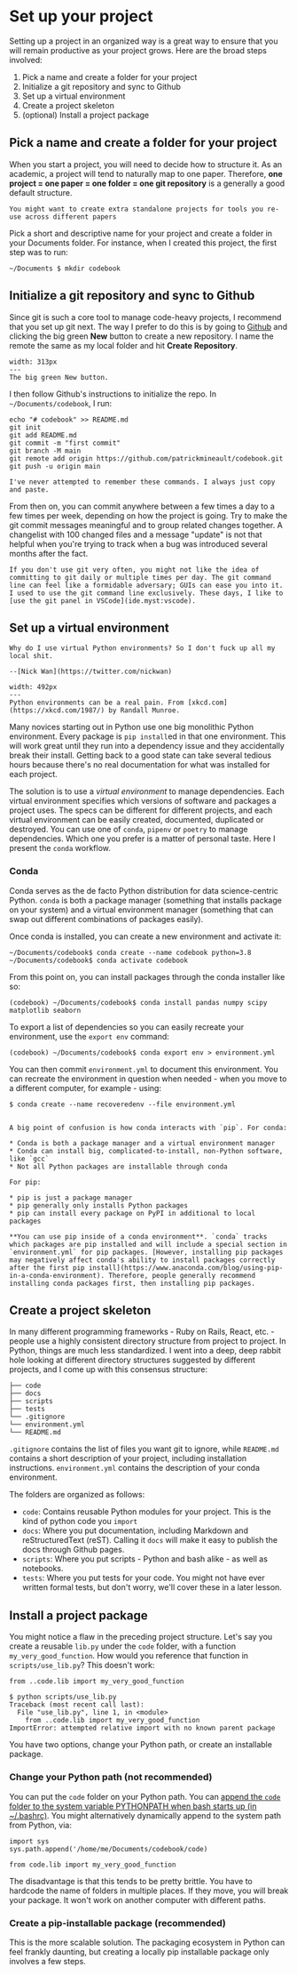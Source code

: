 # Set up your project

Setting up a project in an organized way is a great way to ensure that you will remain productive as your project grows. Here are the broad steps involved:

1. Pick a name and create a folder for your project
2. Initialize a git repository and sync to Github
3. Set up a virtual environment
4. Create a project skeleton
5. (optional) Install a project package

## Pick a name and create a folder for your project

When you start a project, you will need to decide how to structure it. As an academic, a project will tend to naturally map to one paper. Therefore, **one project = one paper = one folder = one git repository** is a generally a good default structure.

```{warning}
You might want to create extra standalone projects for tools you re-use across different papers
```

Pick a short and descriptive name for your project and create a folder in your Documents folder. For instance, when I created this project, the first step was to run:

```{code}
~/Documents $ mkdir codebook
```

## Initialize a git repository and sync to Github

Since git is such a core tool to manage code-heavy projects, I recommend that you set up git next. The way I prefer to do this is by going to [Github](https://github.com) and clicking the big green **New** button to create a new repository. I name the remote the same as my local folder and hit **Create Repository**.

```{figure} figures/github-repo.png
width: 313px
---
The big green New button.
```

I then follow Github's instructions to initialize the repo. In `~/Documents/codebook`, I run:

```{code}
echo "# codebook" >> README.md
git init
git add README.md
git commit -m "first commit"
git branch -M main
git remote add origin https://github.com/patrickmineault/codebook.git
git push -u origin main
```

```{note}
I've never attempted to remember these commands. I always just copy and paste.
```

From then on, you can commit anywhere between a few times a day to a few times per week, depending on how the project is going. Try to make the git commit messages meaningful and to group related changes together. A changelist with 100 changed files and a message "update" is not that helpful when you're trying to track when a bug was introduced several months after the fact.

```{note}
If you don't use git very often, you might not like the idea of committing to git daily or multiple times per day. The git command line can feel like a formidable adversary; GUIs can ease you into it. I used to use the git command line exclusively. These days, I like to [use the git panel in VSCode](ide.myst:vscode). 
```

## Set up a virtual environment

```{epigraph}
Why do I use virtual Python environments? So I don't fuck up all my local shit.

--[Nick Wan](https://twitter.com/nickwan)
```


```{figure} figures/python_environment_2x.png
width: 492px
---
Python environments can be a real pain. From [xkcd.com](https://xkcd.com/1987/) by Randall Munroe.
```

Many novices starting out in Python use one big monolithic Python environment. Every package is `pip install`ed in that one environment. This will work great until they run into a dependency issue and they accidentally break their install. Getting back to a good state can take several tedious hours because there's no real documentation for what was installed for each project. 

The solution is to use a *virtual environment* to manage dependencies. Each virtual environment specifies which versions of software and packages a project uses. The specs can be different for different projects, and each virtual environment can be easily created, documented, duplicated or destroyed. You can use one of `conda`,  `pipenv` or `poetry` to manage dependencies. Which one you prefer is a matter of personal taste. Here I present the `conda` workflow.

### Conda

Conda serves as the de facto Python distribution for data science-centric Python. `conda` is both a package manager (something that installs package on your system) and a virtual environment manager (something that can swap out different combinations of packages easily). 

Once conda is installed, you can create a new environment and activate it:

```{code}
~/Documents/codebook$ conda create --name codebook python=3.8
~/Documents/codebook$ conda activate codebook
```

From this point on, you can install packages through the conda installer like so:

```{code}
(codebook) ~/Documents/codebook$ conda install pandas numpy scipy matplotlib seaborn
```

To export a list of dependencies so you can easily recreate your environment, use the `export env` command:

```{code}
(codebook) ~/Documents/codebook$ conda export env > environment.yml
```

You can then commit `environment.yml` to document this environment. You can recreate the environment in question when needed - when you move to a different computer, for example - using:

```{code}
$ conda create --name recoveredenv --file environment.yml
```

```{admonition} What's the difference between pip and conda? Can I use both?

A big point of confusion is how conda interacts with `pip`. For conda:

* Conda is both a package manager and a virtual environment manager
* Conda can install big, complicated-to-install, non-Python software, like `gcc`
* Not all Python packages are installable through conda

For pip:

* pip is just a package manager
* pip generally only installs Python packages
* pip can install every package on PyPI in additional to local packages

**You can use pip inside of a conda environment**. `conda` tracks which packages are pip installed and will include a special section in `environment.yml` for pip packages. [However, installing pip packages may negatively affect conda's ability to install packages correctly after the first pip install](https://www.anaconda.com/blog/using-pip-in-a-conda-environment). Therefore, people generally recommend installing conda packages first, then installing pip packages.
```

## Create a project skeleton

In many different programming frameworks - Ruby on Rails, React, etc. - people use a highly consistent directory structure from project to project. In Python, things are much less standardized. I went into a deep, deep rabbit hole looking at different directory structures suggested by different projects, and I come up with this consensus structure:

```{code}
├── code
├── docs
├── scripts
├── tests
└── .gitignore
└── environment.yml
└── README.md
```

`.gitignore` contains the list of files you want git to ignore, while `README.md` contains a short description of your project, including installation instructions. `environment.yml` contains the description of your conda environment.

The folders are organized as follows:

* `code`: Contains reusable Python modules for your project. This is the kind of python code you `import`
* `docs`: Where you put documentation, including Markdown and reStructuredText (reST). Calling it `docs` will make it easy to publish the docs through Github pages.
* `scripts`: Where you put scripts - Python and bash alike - as well as notebooks.
* `tests`: Where you put tests for your code. You might not have ever written formal tests, but don't worry, we'll cover these in a later lesson.

## Install a project package

You might notice a flaw in the preceding project structure. Let's say you create a reusable `lib.py` under the `code` folder, with a function `my_very_good_function`. How would you reference that function in `scripts/use_lib.py`? This doesn't work:

```{code}
from ..code.lib import my_very_good_function
```

```{code}
$ python scripts/use_lib.py
Traceback (most recent call last):
  File "use_lib.py", line 1, in <module>
    from ..code.lib import my_very_good_function
ImportError: attempted relative import with no known parent package
```

You have two options, change your Python path, or create an installable package.

### Change your Python path (not recommended)

You can put the `code` folder on your Python path. You can [append the `code` folder to the system variable PYTHONPATH when bash starts up (in ~/.bashrc)](https://bic-berkeley.github.io/psych-214-fall-2016/using_pythonpath.html). You might alternatively dynamically append to the system path from Python, via:

```{code}
import sys
sys.path.append('/home/me/Documents/codebook/code)

from code.lib import my_very_good_function
```

The disadvantage is that this tends to be pretty brittle. You have to hardcode the name of folders in multiple places. If they move, you will break your package. It won't work on another computer with different paths. 

### Create a pip-installable package (recommended)

This is the more scalable solution. The packaging ecosystem in Python can feel frankly daunting, but creating a locally pip installable package only involves a few steps.

